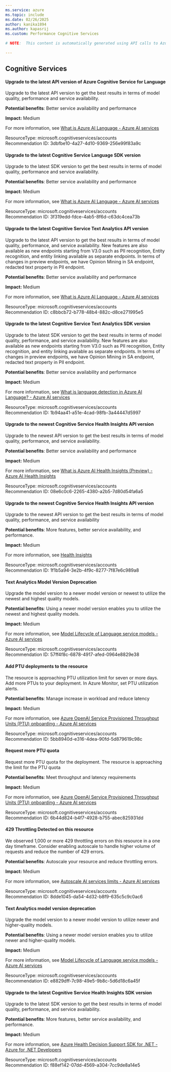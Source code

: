 ```yaml
---
ms.service: azure
ms.topic: include
ms.date: 02/26/2025
author: kanika1894
ms.author: kapasrij
ms.custom: Performance Cognitive Services
  
# NOTE:  This content is automatically generated using API calls to Azure. Any edits made on these files will be overwritten in the next run of the script. 
  
---
```

  
## Cognitive Services  
  
<!--3dbfbe10-4a27-4d10-9369-256e99f83a9c_begin-->

#### Upgrade to the latest API version of Azure Cognitive Service for Language  
  
Upgrade to the latest API version to get the best results in terms of model quality, performance and service availability.  
  
**Potential benefits**: Better service availability and performance  

**Impact:** Medium
  
For more information, see [What is Azure AI Language - Azure AI services](https://aka.ms/language-api)  

ResourceType: microsoft.cognitiveservices/accounts  
Recommendation ID: 3dbfbe10-4a27-4d10-9369-256e99f83a9c  


<!--3dbfbe10-4a27-4d10-9369-256e99f83a9c_end-->

<!--3f319edd-fdce-4ab5-8f6d-c63dc4cea73b_begin-->

#### Upgrade to the latest Cognitive Service Language SDK version  
  
Upgrade to the latest SDK version to get the best results in terms of model quality, performance and service availability.  
  
**Potential benefits**: Better service availability and performance  

**Impact:** Medium
  
For more information, see [What is Azure AI Language - Azure AI services](https://aka.ms/language-api)  

ResourceType: microsoft.cognitiveservices/accounts  
Recommendation ID: 3f319edd-fdce-4ab5-8f6d-c63dc4cea73b  


<!--3f319edd-fdce-4ab5-8f6d-c63dc4cea73b_end-->

<!--c8bbcb72-b778-48b4-882c-d8ce271995e5_begin-->

#### Upgrade to the latest Cognitive Service Text Analytics API version  
  
Upgrade to the latest API version to get the best results in terms of model quality, performance, and service availability. New features are also available as new endpoints starting from V3.0 such as PII recognition, Entity recognition, and entity linking available as separate endpoints. In terms of changes in preview endpoints, we have Opinion Mining in SA endpoint, redacted text property in PII endpoint.  
  
**Potential benefits**: Better service availability and performance  

**Impact:** Medium
  
For more information, see [What is Azure AI Language - Azure AI services](/azure/cognitive-services/text-analytics/how-tos/text-analytics-how-to-call-api)  

ResourceType: microsoft.cognitiveservices/accounts  
Recommendation ID: c8bbcb72-b778-48b4-882c-d8ce271995e5  


<!--c8bbcb72-b778-48b4-882c-d8ce271995e5_end-->

<!--1b94aa41-a51e-4cad-98fb-3a44447d5997_begin-->

#### Upgrade to the latest Cognitive Service Text Analytics SDK version  
  
Upgrade to the latest SDK version to get the best results in terms of model quality, performance, and service availability. New features are also available as new endpoints starting from V3.0 such as PII recognition, Entity recognition, and entity linking available as separate endpoints. In terms of changes in preview endpoints, we have Opinion Mining in SA endpoint, redacted text property in PII endpoint.  
  
**Potential benefits**: Better service availability and performance  

**Impact:** Medium
  
For more information, see [What is language detection in Azure AI Language? - Azure AI services](/azure/cognitive-services/text-analytics/quickstarts/text-analytics-sdk?tabs=version-3-1&pivots=programming-language-csharp)  

ResourceType: microsoft.cognitiveservices/accounts  
Recommendation ID: 1b94aa41-a51e-4cad-98fb-3a44447d5997  


<!--1b94aa41-a51e-4cad-98fb-3a44447d5997_end-->

<!--08e6c0c6-2265-4380-a2b5-7d80d54fa6a5_begin-->

#### Upgrade to the newest Cognitive Service Health Insights API version  
  
Upgrade to the newest API version to get the best results in terms of model quality, performance, and service availability.  
  
**Potential benefits**: Better service availability and performance  

**Impact:** Medium
  
For more information, see [What is Azure AI Health Insights (Preview) - Azure AI Health Insights](/azure/azure-health-insights/overview)  

ResourceType: microsoft.cognitiveservices/accounts  
Recommendation ID: 08e6c0c6-2265-4380-a2b5-7d80d54fa6a5  


<!--08e6c0c6-2265-4380-a2b5-7d80d54fa6a5_end-->

<!--1f1b5a94-3e2b-4f9c-8277-7f87e6c989a8_begin-->

#### Upgrade to the newest Cognitive Service Health Insights API version  
  
Upgrade to the newest API version to get the best results in terms of model quality, performance, and service availability  
  
**Potential benefits**: More features, better service availability, and performance.  

**Impact:** Medium
  
For more information, see [Health Insights](/rest/api/cognitiveservices/healthinsights/operation-groups?view=rest-cognitiveservices-healthinsights-2023-03-01-preview)  

ResourceType: microsoft.cognitiveservices/accounts  
Recommendation ID: 1f1b5a94-3e2b-4f9c-8277-7f87e6c989a8  


<!--1f1b5a94-3e2b-4f9c-8277-7f87e6c989a8_end-->

<!--57ff4f8c-6878-4917-afed-0964e8829e38_begin-->

#### Text Analytics Model Version Deprecation  
  
Upgrade the model version to a newer model version or newest to utilize the newest and highest quality models.  
  
**Potential benefits**: Using a newer model version enables you to utilize the newest and highest quality models.  

**Impact:** Medium
  
For more information, see [Model Lifecycle of Language service models - Azure AI services](https://aka.ms/language-model-lifecycle)  

ResourceType: microsoft.cognitiveservices/accounts  
Recommendation ID: 57ff4f8c-6878-4917-afed-0964e8829e38  


<!--57ff4f8c-6878-4917-afed-0964e8829e38_end-->

<!--5bb8940d-e316-4dea-90fd-5d879619c98c_begin-->

#### Add PTU deployments to the resource  
  
The resource is approaching PTU utilization limit for seven or more days. Add more PTUs to your deployment. In Azure Monitor, set PTU utilization alerts.  
  
**Potential benefits**: Manage increase in workload and reduce latency  

**Impact:** Medium
  
For more information, see [Azure OpenAI Service Provisioned Throughput Units (PTU) onboarding - Azure AI services](/azure/ai-services/openai/how-to/provisioned-throughput-onboarding)  

ResourceType: microsoft.cognitiveservices/accounts  
Recommendation ID: 5bb8940d-e316-4dea-90fd-5d879619c98c  


<!--5bb8940d-e316-4dea-90fd-5d879619c98c_end-->

<!--6b44d824-b4f7-4928-b755-abec825931dd_begin-->

#### Request more PTU quota  
  
Request more PTU quota for the deployment. The resource is approaching the limit for the PTU quota  
  
**Potential benefits**: Meet throughput and latency requirements  

**Impact:** Medium
  
For more information, see [Azure OpenAI Service Provisioned Throughput Units (PTU) onboarding - Azure AI services](/azure/ai-services/openai/how-to/provisioned-throughput-onboarding)  

ResourceType: microsoft.cognitiveservices/accounts  
Recommendation ID: 6b44d824-b4f7-4928-b755-abec825931dd  


<!--6b44d824-b4f7-4928-b755-abec825931dd_end-->

<!--8dde1045-da54-4d32-b8f9-635c5c9c0ac6_begin-->

#### 429 Throttling Detected on this resource  
  
We observed 1,000 or more 429 throttling errors on this resource in a one day timeframe. Consider enabling autoscale to handle higher volume of requests and reduce the number of 429 errors.  
  
**Potential benefits**: Autoscale your resource and reduce throttling errors.  

**Impact:** Medium
  
For more information, see [Autoscale AI services limits - Azure AI services](/azure/cognitive-services/autoscale?tabs=portal)  

ResourceType: microsoft.cognitiveservices/accounts  
Recommendation ID: 8dde1045-da54-4d32-b8f9-635c5c9c0ac6  


<!--8dde1045-da54-4d32-b8f9-635c5c9c0ac6_end-->

<!--e8829dff-7c98-49e5-9b8c-5d6d18c6a45f_begin-->

#### Text Analytics model version deprecation  
  
Upgrade the model version to a newer model version to utilize newer and higher-quality models.  
  
**Potential benefits**: Using a newer model version enables you to utilize newer and higher-quality models.  

**Impact:** Medium
  
For more information, see [Model Lifecycle of Language service models - Azure AI services](https://aka.ms/language-model-lifecycle)  

ResourceType: microsoft.cognitiveservices/accounts  
Recommendation ID: e8829dff-7c98-49e5-9b8c-5d6d18c6a45f  


<!--e8829dff-7c98-49e5-9b8c-5d6d18c6a45f_end-->

<!--f88ef142-07dd-4569-a304-7cc9de8a14e5_begin-->

#### Upgrade to the latest Cognitive Service Health Insights SDK version  
  
Upgrade to the latest SDK version to get the best results in terms of model quality, performance, and service availability.  
  
**Potential benefits**: More features, better service availability, and performance.  

**Impact:** Medium
  
For more information, see [Azure Health Decision Support SDK for .NET - Azure for .NET Developers](/dotnet/api/overview/azure/health-decision-support?view=azure-dotnet-preview)  

ResourceType: microsoft.cognitiveservices/accounts  
Recommendation ID: f88ef142-07dd-4569-a304-7cc9de8a14e5  


<!--f88ef142-07dd-4569-a304-7cc9de8a14e5_end-->

<!--articleBody-->
